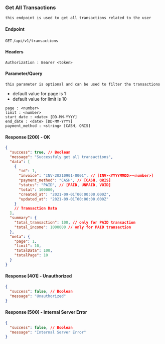 ### Get All Transactions

    this endpoint is used to get all transactions related to the user

#### Endpoint

`GET` `/api/v1/transactions`

#### Headers

```http
Authorization : Bearer <token>
```

#### Parameter/Query

    this parameter is optional and can be used to filter the transactions

- default value for page is 1
- default value for limit is 10

```http
page : <number>
limit : <number>
start_date : <date> [DD-MM-YYYY]
end_date : <date> [DD-MM-YYYY]
payment_method : <string> [CASH, QRIS]
```

#### Response [200] - OK

```json
{
  "success": true, // Boolean
  "message": "Successfuly get all transactions",
  "data": [
    {
      "id": 1,
      "invoice": "INV-20210901-0001", // [INV-<YYYYMMDD>-<number>]
      "payment_method": "CASH", // [CASH, QRIS]
      "status": "PAID", // [PAID, UNPAID, VOID]
      "total": 100000,
      "created_at": "2021-09-01T00:00:00.000Z",
      "updated_at": "2021-09-01T00:00:00.000Z"
    }
    // Transaction Data
  ],
  "summary": {
    "total_transaction": 100, // only for PAID transaction
    "total_income": 1000000 // only for PAID transaction
  },
  "meta": {
    "page": 1,
    "limit": 10,
    "totalData": 100,
    "totalPage": 10
  }
}
```

#### Response [401] - Unauthorized

```json
{
  "success": false, // Boolean
  "message": "Unauthorized"
}
```

#### Response [500] - Internal Server Error

```json
{
  "success": false, // Boolean
  "message": "Internal Server Error"
}
```
